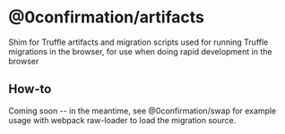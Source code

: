 # @0confirmation/artifacts

Shim for Truffle artifacts and migration scripts used for running Truffle migrations in the browser, for use when doing rapid development in the browser

## How-to

Coming soon -- in the meantime, see @0confirmation/swap for example usage with webpack raw-loader to load the migration source.
